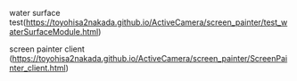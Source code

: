 water surface test(https://toyohisa2nakada.github.io/ActiveCamera/screen_painter/test_waterSurfaceModule.html)

screen painter client (https://toyohisa2nakada.github.io/ActiveCamera/screen_painter/ScreenPainter_client.html)

